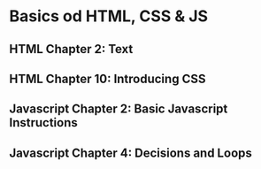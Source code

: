 # Basics od HTML, CSS & JS

## HTML Chapter 2: Text

## HTML Chapter 10: Introducing CSS

## Javascript Chapter 2: Basic Javascript Instructions

## Javascript Chapter 4: Decisions and Loops